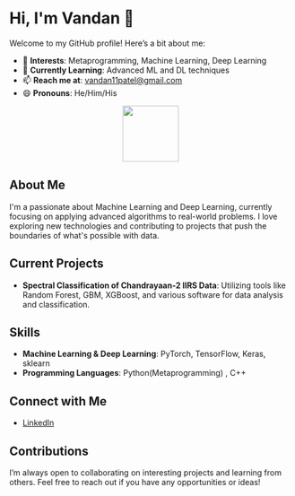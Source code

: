 # Hi, I'm Vandan 👋

Welcome to my GitHub profile! Here’s a bit about me:

- 👀 **Interests**: Metaprogramming, Machine Learning, Deep Learning
- 🌱 **Currently Learning**: Advanced ML and DL techniques
- 📫 **Reach me at**: [vandan11patel@gmail.com](mailto:vandan11patel@gmail.com)
- 😄 **Pronouns**: He/Him/His

<div id="header" align="center">
  <img src="https://media.giphy.com/media/M9gbBd9nbDrOTu1Mqx/giphy.gif" width="100"/>
</div>

## About Me

I'm a passionate about  Machine Learning and Deep Learning, currently focusing on applying advanced algorithms to real-world problems. I love exploring new technologies and contributing to projects that push the boundaries of what's possible with data.

## Current Projects

- **Spectral Classification of Chandrayaan-2 IIRS Data**: Utilizing tools like Random Forest, GBM, XGBoost, and various software for data analysis and classification.

## Skills

- **Machine Learning & Deep Learning**: PyTorch, TensorFlow, Keras, sklearn
- **Programming Languages**: Python(Metaprogramming) , C++ 

## Connect with Me

- [LinkedIn](https://www.linkedin.com/in/patelvandan11)

## Contributions

I’m always open to collaborating on interesting projects and learning from others. Feel free to reach out if you have any opportunities or ideas!

<!---
patelvandan11/patelvandan11 is a ✨ special ✨ repository because its `README.md` (this file) appears on your GitHub profile.
You can click the Preview link to take a look at your changes.
--->
